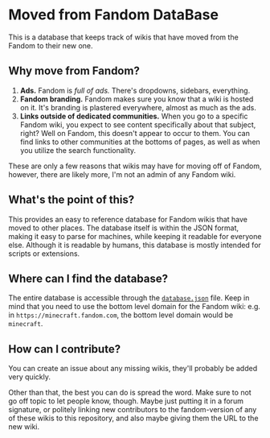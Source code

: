 # Moved from Fandom DataBase

This is a database that keeps track of wikis that have moved from the Fandom to their new one.

## Why move from Fandom?

1. **Ads.** Fandom is *full of ads.* There's dropdowns, sidebars, everything.
2. **Fandom branding.** Fandom makes sure you know that a wiki is hosted on it. It's branding is plastered everywhere, almost as much as the ads.
3. **Links outside of dedicated communities.** When you go to a specific Fandom wiki, you expect to see content specifically about that subject, right? Well on Fandom, this doesn't appear to occur to them. You can find links to other communities at the bottoms of pages, as well as when you utilize the search functionality.

These are only a few reasons that wikis may have for moving off of Fandom, however, there are likely more, I'm not an admin of any Fandom wiki.

## What's the point of this?

This provides an easy to reference database for Fandom wikis that have moved to other places. The database itself is within the JSON format, making it easy to parse for machines, while keeping it readable for everyone else. Although it is readable by humans, this database is mostly intended for scripts or extensions.

## Where can I find the database?

The entire database is accessible through the [`database.json`](database.json) file. Keep in mind that you need to use the bottom level domain for the Fandom wiki: e.g. in `https://minecraft.fandom.com`, the bottom level domain would be `minecraft`.

## How can I contribute?

You can create an issue about any missing wikis, they'll probably be added very quickly.

Other than that, the best you can do is spread the word. Make sure to not go off topic to let people know, though. Maybe just putting it in a forum signature, or politely linking new contributors to the fandom-version of any of these wikis to this repository, and also maybe giving them the URL to the new wiki.